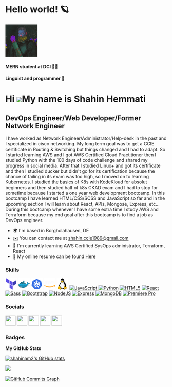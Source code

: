 # Hello world! 🪐

<img src="./image/avatar.jpg" style="width:100px">

#### MERN student at DCI 👨‍🎓
#### Linguist and programmer 📖


Hi ![](https://user-images.githubusercontent.com/18350557/176309783-0785949b-9127-417c-8b55-ab5a4333674e.gif)My name is Shahin Hemmati
======================================================================================================================================

DevOps Engineer/Web Developer/Former Network Engineer
-----------------------------------------------------

I have worked as Network Engineer/Administrator/Help-desk in the past and I specialized in cisco networking. My long term goal was to get a CCIE certificate in Routing & Switching but things changed and I had to adapt. So I started learning AWS and I got AWS Certified Cloud Practitioner then I studied Python with the 100 days of code challenge and shared my progress in social media. After that I studied Linux+ and got its certificate and then I studied ducker but didn't go for its certification because the chance of failing in its exam was too high, so I moved on to learning Kubernetes. I studied the basics of K8s with KodeKloud for absolut beginners and then studied half of k8s CKAD exam and I had to stop for sometime because I started a one year web development bootcamp. In this bootcamp I have learned HTML/CSS/SCSS and JavaScript so far and in the upcoming section I will learn about React, APIs, Mongose, Express, etc... During this bootcamp whenever I have some extra time I study AWS and Terraform because my end goal after this bootcamp is to find a job as DevOps engineer.

* 🌍 I'm based in Borgholahausen, DE
* ✉️ You can contact me at [shahin.ccie1989@gmail.com](mailto:shahin.ccie1989@gmail.com)
* 🧠 I'm currently learning AWS Certified SysOps administrator, Terraform, React
* 🧾 My online resume can be found <a href="https://shahin-hemmati.me" target="_blank">Here</a>


### Skills


<p align="left">
<a href="https://www.terraform.io/" target="_blank" rel="noreferrer"><img src="https://raw.githubusercontent.com/shahinam2/UIB-Final-Project/main/svg/Terraform_Logo.svg" width="36" height="36" alt="Terraform" /></a>
<a href="https://www.docker.com/" target="_blank" rel="noreferrer"><img src="https://raw.githubusercontent.com/shahinam2/UIB-Final-Project/main/svg/Docker_logo.svg" width="36" height="36" alt="AWS" /></a>
<a href="https://kubernetes.io/" target="_blank" rel="noreferrer"><img src="https://raw.githubusercontent.com/shahinam2/UIB-Final-Project/main/svg/k8s-logo.svg" width="36" height="36" alt="Kubernetes" /></a>
<a href="https://aws.amazon.com/" target="_blank" rel="noreferrer"><img src="https://raw.githubusercontent.com/shahinam2/UIB-Final-Project/main/svg/AWS_Logo.svg" width="36" height="36" alt="AWS" /></a>
<a href="https://www.linux.org/" target="_blank" rel="noreferrer"><img src="https://raw.githubusercontent.com/shahinam2/UIB-Final-Project/main/svg/linux_logo.svg" width="36" height="36" alt="Linux+ administration" /></a>
<a href="https://developer.mozilla.org/en-US/docs/Web/JavaScript" title="JavaScript" target="_blank" rel="noreferrer"><img src="https://raw.githubusercontent.com/danielcranney/readme-generator/main/public/icons/skills/javascript-colored.svg" width="36" height="36" alt="JavaScript" /></a>
<a href="https://www.python.org/" target="_blank" rel="noreferrer"><img src="https://raw.githubusercontent.com/danielcranney/readme-generator/main/public/icons/skills/python-colored.svg" width="36" height="36" alt="Python" /></a>
<a href="https://developer.mozilla.org/en-US/docs/Glossary/HTML5" target="_blank" rel="noreferrer"><img src="https://raw.githubusercontent.com/danielcranney/readme-generator/main/public/icons/skills/html5-colored.svg" width="36" height="36" alt="HTML5" /></a>
<a href="https://reactjs.org/" target="_blank" rel="noreferrer"><img src="https://raw.githubusercontent.com/danielcranney/readme-generator/main/public/icons/skills/react-colored.svg" width="36" height="36" alt="React" /></a>
<a href="https://sass-lang.com/" target="_blank" rel="noreferrer"><img src="https://raw.githubusercontent.com/danielcranney/readme-generator/main/public/icons/skills/sass-colored.svg" width="36" height="36" alt="Sass" /></a>
<a href="https://getbootstrap.com/" target="_blank" rel="noreferrer"><img src="https://raw.githubusercontent.com/danielcranney/readme-generator/main/public/icons/skills/bootstrap-colored.svg" width="36" height="36" alt="Bootstrap" /></a>
<a href="https://nodejs.org/en/" target="_blank" rel="noreferrer"><img src="https://raw.githubusercontent.com/danielcranney/readme-generator/main/public/icons/skills/nodejs-colored.svg" width="36" height="36" alt="NodeJS" /></a>
<a href="https://expressjs.com/" target="_blank" rel="noreferrer"><img src="https://raw.githubusercontent.com/danielcranney/readme-generator/main/public/icons/skills/express-colored.svg" width="36" height="36" alt="Express" /></a>
<a href="https://www.mongodb.com/" target="_blank" rel="noreferrer"><img src="https://raw.githubusercontent.com/danielcranney/readme-generator/main/public/icons/skills/mongodb-colored.svg" width="36" height="36" alt="MongoDB" /></a>
<a href="https://www.adobe.com/uk/products/premiere.html" target="_blank" rel="noreferrer"><img src="https://raw.githubusercontent.com/danielcranney/readme-generator/main/public/icons/skills/premierepro-colored.svg" width="36" height="36" alt="Premiere Pro" /></a>
</p>


### Socials

<p align="left"> <a href="https://www.github.com/shahinam2" target="_blank" rel="noreferrer"><img src="https://raw.githubusercontent.com/danielcranney/readme-generator/main/public/icons/socials/github.svg" width="32" height="32" /></a> <a href="http://www.instagram.com/cl0udfriendly" target="_blank" rel="noreferrer"><img src="https://raw.githubusercontent.com/danielcranney/readme-generator/main/public/icons/socials/instagram.svg" width="32" height="32" /></a> <a href="https://www.linkedin.com/in/shahin-hemmati" target="_blank" rel="noreferrer"><img src="https://raw.githubusercontent.com/danielcranney/readme-generator/main/public/icons/socials/linkedin.svg" width="32" height="32" /></a> <a href="http://www.medium.com/cl0udfriendly" target="_blank" rel="noreferrer"><img src="https://raw.githubusercontent.com/danielcranney/readme-generator/main/public/icons/socials/medium.svg" width="32" height="32" /></a> <a href="https://www.twitter.com/cl0udfriendly" target="_blank" rel="noreferrer"><img src="https://raw.githubusercontent.com/danielcranney/readme-generator/main/public/icons/socials/twitter.svg" width="32" height="32" /></a></p>

### Badges

<b>My GitHub Stats</b>

<a href="http://www.github.com/ernestomederos"><img src="https://github-readme-stats.vercel.app/api?username=shahinam2&show_icons=true&hide=&count_private=true&title_color=0891b2&text_color=ffffff&icon_color=0891b2&bg_color=1c1917&hide_border=true&show_icons=true" alt="shahinam2's GitHub stats" /></a>

<a href="http://www.github.com/ernestomederos"><img src="https://github-readme-streak-stats.herokuapp.com/?user=shahinam2&stroke=ffffff&background=1c1917&ring=0891b2&fire=0891b2&currStreakNum=ffffff&currStreakLabel=0891b2&sideNums=ffffff&sideLabels=ffffff&dates=ffffff&hide_border=true" /></a>

<a href="http://www.github.com/ernestomederos"><img src="https://github-readme-activity-graph.cyclic.app/graph?username=shahinam2&bg_color=1c1917&color=ffffff&line=0891b2&point=ffffff&area_color=1c1917&area=true&hide_border=true&custom_title=GitHub%20Commits%20Graph" alt="GitHub Commits Graph" /></a>
